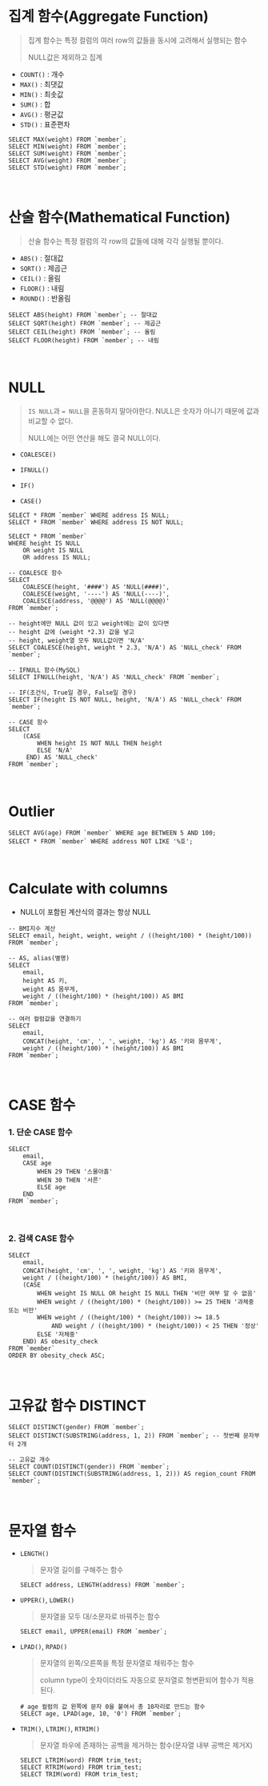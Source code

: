# 집계 함수(Aggregate Function)

> 집계 함수는 특정 컬럼의 여러 row의 값들을 동시에 고려해서 실행되는 함수
>
> NULL값은 제외하고 집계

- `COUNT()` : 개수
- `MAX()` : 최댓값
- `MIN()` : 최솟값
- `SUM()` : 합
- `AVG()` : 평균값
- `STD()` : 표준편차

```mysql
SELECT MAX(weight) FROM `member`;
SELECT MIN(weight) FROM `member`;
SELECT SUM(weight) FROM `member`;
SELECT AVG(weight) FROM `member`;
SELECT STD(weight) FROM `member`;
```

<br/>

# 산술 함수(Mathematical Function)

> 산술 함수는 특정 컬럼의 각 row의 값들에 대해 각각 실행될 뿐이다.

- `ABS()` : 절대값
- `SQRT()` : 제곱근
- `CEIL()` : 올림
- `FLOOR()` : 내림
- `ROUND()` : 반올림

```mysql
SELECT ABS(height) FROM `member`; -- 절대값
SELECT SQRT(height) FROM `member`; -- 제곱근
SELECT CEIL(height) FROM `member`; -- 올림
SELECT FLOOR(height) FROM `member`; -- 내림
```

<br/>

# NULL

> `IS NULL`과 `= NULL`을 혼동하지 말아야한다. NULL은 숫자가 아니기 때문에 값과 비교할 수 없다.
>
> NULL에는 어떤 연산을 해도 결국 NULL이다.

- `COALESCE()`

- `IFNULL()`

- `IF()`

- `CASE()`

```mysql
SELECT * FROM `member` WHERE address IS NULL;
SELECT * FROM `member` WHERE address IS NOT NULL;

SELECT * FROM `member`
WHERE height IS NULL
	OR weight IS NULL
	OR address IS NULL;

-- COALESCE 함수
SELECT 
	COALESCE(height, '####') AS 'NULL(####)',
	COALESCE(weight, '----') AS 'NULL(----)',
	COALESCE(address, '@@@@') AS 'NULL(@@@@)'
FROM `member`;

-- height에만 NULL 값이 있고 weight에는 값이 있다면 
-- height 값에 (weight *2.3) 값을 넣고 
-- height, weight열 모두 NULL값이면 'N/A'
SELECT COALESCE(height, weight * 2.3, 'N/A') AS 'NULL_check' FROM `member`;

-- IFNULL 함수(MySQL)
SELECT IFNULL(height, 'N/A') AS 'NULL_check' FROM `member`;

-- IF(조건식, True일 경우, False일 경우)
SELECT IF(height IS NOT NULL, height, 'N/A') AS 'NULL_check' FROM `member`;

-- CASE 함수
SELECT
	(CASE
     	WHEN height IS NOT NULL THEN height
     	ELSE 'N/A'
     END) AS 'NULL_check'
FROM `member`;
```

<br/>

# Outlier

```mysql
SELECT AVG(age) FROM `member` WHERE age BETWEEN 5 AND 100;
SELECT * FROM `member` WHERE address NOT LIKE '%호';
```

<br/>

# Calculate with columns

- NULL이 포함된 계산식의 결과는 항상 NULL

```mysql
-- BMI지수 계산
SELECT email, height, weight, weight / ((height/100) * (height/100)) FROM `member`;

-- AS, alias(별명) 
SELECT 
	email, 
	height AS 키, 
    weight AS 몸무게, 
    weight / ((height/100) * (height/100)) AS BMI
FROM `member`;

-- 여러 컬럼값을 연결하기
SELECT 
	email, 
	CONCAT(height, 'cm', ', ', weight, 'kg') AS '키와 몸무게',
    weight / ((height/100) * (height/100)) AS BMI
FROM `member`;
```

<br/>

# CASE 함수

### 1. 단순 CASE 함수

```mysql
SELECT 
	email,
    CASE age
        WHEN 29 THEN '스물아홉'
        WHEN 30 THEN '서른'
        ELSE age
    END
FROM `member`;
```

<br/>

### 2. 검색 CASE 함수

```mysql
SELECT
	email, 
	CONCAT(height, 'cm', ', ', weight, 'kg') AS '키와 몸무게',
    weight / ((height/100) * (height/100)) AS BMI,
	(CASE
		WHEN weight IS NULL OR height IS NULL THEN '비만 여부 알 수 없음'
		WHEN weight / ((height/100) * (height/100)) >= 25 THEN '과체중 또는 비만'
		WHEN weight / ((height/100) * (height/100)) >= 18.5
			AND weight / ((height/100) * (height/100)) < 25 THEN '정상'
		ELSE '저체중'
	END) AS obesity_check
FROM `member`
ORDER BY obesity_check ASC;
```

<br/>

# 고유값 함수 DISTINCT

```mysql
SELECT DISTINCT(gender) FROM `member`;
SELECT DISTINCT(SUBSTRING(address, 1, 2)) FROM `member`; -- 첫번째 문자부터 2개

-- 고유값 개수
SELECT COUNT(DISTINCT(gender)) FROM `member`;
SELECT COUNT(DISTINCT(SUBSTRING(address, 1, 2))) AS region_count FROM `member`;
```

<br/>

# 문자열 함수

- `LENGTH()`

  > 문자열 길이를 구해주는 함수

  ```mysql
  SELECT address, LENGTH(address) FROM `member`;
  ```

- `UPPER()`, `LOWER()`

  > 문자열을 모두 대/소문자로 바꿔주는 함수

  ```mysql
  SELECT email, UPPER(email) FROM `member`;
  ```

- `LPAD()`, `RPAD()`

  > 문자열의 왼쪽/오른쪽을 특정 문자열로 채워주는 함수
  >
  > column type이 숫자이더라도 자동으로 문자열로 형변환되어 함수가 적용된다.

  ```mysql
  # age 컬럼의 값 왼쪽에 문자 0을 붙여서 총 10자리로 만드는 함수
  SELECT age, LPAD(age, 10, '0') FROM `member`;
  ```

- `TRIM()`, `LTRIM()`, `RTRIM()`

  > 문자열 좌우에 존재하는 공백을 제거하는 함수(문자열 내부 공백은 제거X)
  
  ```mysql
  SELECT LTRIM(word) FROM trim_test;
  SELECT RTRIM(word) FROM trim_test;
  SELECT TRIM(word) FROM trim_test;
  ```
  
  